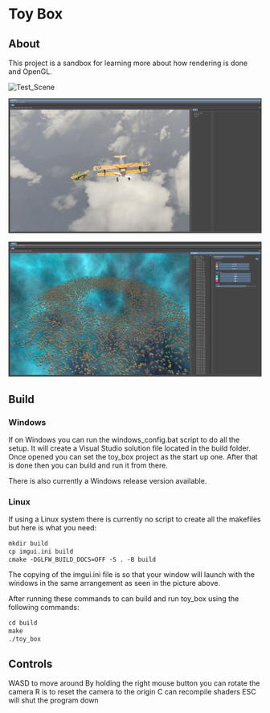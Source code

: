 # Toy Box

## About

This project is a sandbox for learning more about how rendering is done and OpenGL. 

![Test_Scene](/screenshots/test_scene.png)

![Airplane](/screenshots/airplane.png)

![Asteroid_Field](/screenshots/asteroid_field.png)

## Build

### Windows

If on Windows you can run the windows_config.bat script to do all the setup. It will create a Visual Studio solution file located in the build folder. Once opened you can set the toy_box project as the start up one. After that is done then you can build and run it from there.

There is also currently a Windows release version available.

### Linux

If using a Linux system there is currently no script to create all the makefiles but here is what you need:

```
mkdir build
cp imgui.ini build
cmake -DGLFW_BUILD_DOCS=OFF -S . -B build
```
The copying of the imgui.ini file is so that your window will launch with the windows in the same arrangement as seen in the picture above.

After running these commands to can build and run toy_box using the following commands:

```
cd build
make
./toy_box
```
## Controls

WASD to move around
By holding the right mouse button you can rotate the camera
R is to reset the camera to the origin
C can recompile shaders
ESC will shut the program down
